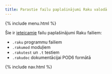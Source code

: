 ```yaml
---
title: Parastie failu paplašinājumi Raku valodā
---
```


{% include menu.html %}

Šie ir [ieteicamie](https://github.com/Raku/problem-solving/blob/master/solutions/language/Path-to-Raku.md#extensions) failu paplašinājumi Raku failiem:

* `.raku` programmu failiem
* `.rakumod` moduļiem
* `.rakutest` un `.t` testiem
* `.rakudoc` dokumentācijai POD6 formātā

{% include nav.html %}